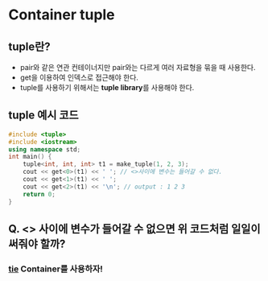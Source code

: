 Container tuple
==============
## tuple란?
- pair와 같은 연관 컨테이너지만 pair와는 다르게 여러 자료형을 묶을 때 사용한다.
- get을 이용하여 인덱스로 접근해야 한다.
- tuple를 사용하기 위해서는 **tuple library**를 사용해야 한다.
## tuple 예시 코드
~~~cpp
#include <tuple>
#include <iostream>
using namespace std;
int main() {
	tuple<int, int, int> t1 = make_tuple(1, 2, 3);
	cout << get<0>(t1) << ' '; // <>사이에 변수는 들어갈 수 없다.
	cout << get<1>(t1) << ' ';
	cout << get<2>(t1) << '\n'; // output : 1 2 3
	return 0;
}
~~~

## Q. <> 사이에 변수가 들어갈 수 없으면 위 코드처럼 일일이 써줘야 할까?
### [tie](./tie.md) Container를 사용하자!
